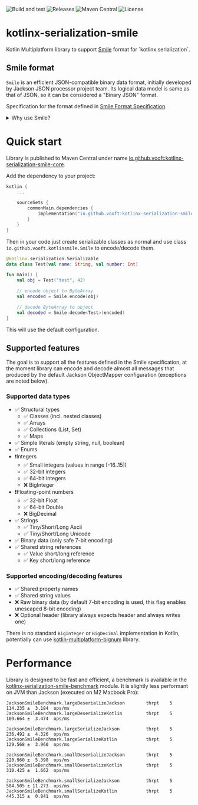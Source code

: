 ![Build and test](https://github.com/vooft/kotlinx-serialization-smile/actions/workflows/build.yml/badge.svg?branch=main)
![Releases](https://img.shields.io/github/v/release/vooft/kotlinx-serialization-smile)
![Maven Central](https://img.shields.io/maven-central/v/io.github.vooft/kotlinx-serialization-smile-core)
![License](https://img.shields.io/github/license/vooft/kotlinx-serialization-smile)

# kotlinx-serialization-smile
Kotlin Multiplatform library to support [Smile](https://en.wikipedia.org/wiki/Smile_(data_interchange_format)) format for `kotlinx.serialization`.

## Smile format
`Smile` is an efficient JSON-compatible binary data format, initially developed by Jackson JSON processor project team. Its logical data model is same as that of JSON, so it can be considered a "Binary JSON" format.

Specification for the format defined in [Smile Format Specification](https://github.com/FasterXML/smile-format-specification/tree/master).

<details>
<summary>Why use Smile?</summary>

Jackson maintainer Tatu Saloranta wrote an email describing different binary alternatives to JSON: https://groups.google.com/g/jackson-user/c/oQyF4Rit5lw/m/LxP33PbWn9EJ

One of the major products using Smile is ElasticSearch, that can use Smile and JSON interchangeably, and by using Smile you get both better performance and smaller stored data size: https://medium.com/its-tinkoff/elasticsearch-with-a-smile-d105f4b60d83

Performance comparison on the same data as the benchmark in this library:
```
Benchmark                                         Mode  Cnt    Score    Error   Units
JacksonJsonSmileBenchmark.jsonLargeDeserialize   thrpt    5   79.037 ±  2.253  ops/ms
JacksonJsonSmileBenchmark.smileLargeDeserialize  thrpt    5  117.915 ±  0.301  ops/ms

JacksonJsonSmileBenchmark.jsonLargeSerialize     thrpt    5  154.320 ±  0.421  ops/ms
JacksonJsonSmileBenchmark.smileLargeSerialize    thrpt    5  252.946 ±  0.717  ops/ms

JacksonJsonSmileBenchmark.jsonSmallDeserialize   thrpt    5  172.191 ± 11.006  ops/ms
JacksonJsonSmileBenchmark.smileSmallDeserialize  thrpt    5  226.521 ± 18.704  ops/ms

JacksonJsonSmileBenchmark.jsonSmallSerialize     thrpt    5  407.084 ±  3.078  ops/ms
JacksonJsonSmileBenchmark.smileSmallSerialize    thrpt    5  616.633 ±  2.665  ops/ms
```
</details>

# Quick start
Library is published to Maven Central under name [io.github.vooft:kotlinx-serialization-smile-core](https://central.sonatype.com/search?namespace=io.github.vooft).

Add the dependency to your project:
```kotlin
kotlin {
    ...

    sourceSets {
        commonMain.dependencies {
            implementation("io.github.vooft:kotlinx-serialization-smile-core:<version>")
        }
    }
}
```

Then in your code just create serializable classes as normal and use class `io.github.vooft.kotlinsmile.Smile` to encode/decode them.

```kotlin
@kotlinx.serialization.Serializable
data class Test(val name: String, val number: Int)

fun main() {
    val obj = Test("test", 42)

    // encode object to ByteArray
    val encoded = Smile.encode(obj)

    // decode ByteArray to object
    val decoded = Smile.decode<Test>(encoded)
}
```

This will use the default configuration.

## Supported features

The goal is to support all the features defined in the Smile specification, 
at the moment library can encode and decode almost all messages 
that produced by the default Jackson ObjectMapper configuration (exceptions are noted below).

### Supported data types
* ✅ Structural types
  * ✅ Classes (incl. nested classes)
  * ✅ Arrays
  * ✅ Collections (List, Set)
  * ✅ Maps
* ✅ Simple literals (empty string, null, boolean)
* ✅ Enums
* ❗Integers
  * ✅ Small integers (values in range [-16..15])
  * ✅ 32-bit integers
  * ✅ 64-bit integers
  * ❌ BigInteger
* ❗Floating-point numbers
  * ✅ 32-bit Float
  * ✅ 64-bit Double
  * ❌ BigDecimal
* ✅ Strings
  * ✅ Tiny/Short/Long Ascii
  * ✅ Tiny/Short/Long Unicode
* ✅ Binary data (only safe 7-bit encoding)
* ✅ Shared string references
  * ✅ Value short/long reference
  * ✅ Key short/long reference

### Supported encoding/decoding features
* ✅ Shared property names
* ✅ Shared string values
* ❌ Raw binary data (by default 7-bit encoding is used, this flag enables unescaped 8-bit encoding)
* ❌ Optional header (library always expects header and always writes one)

There is no standard `BigInteger` or `BigDecimal` implementation in Kotlin, potentially can use [kotlin-multiplatform-bignum](https://github.com/ionspin/kotlin-multiplatform-bignum) library.

# Performance

Library is designed to be fast and efficient, a benchmark is available in the [kotlinx-serialization-smile-benchmark](kotlinx-serialization-smile-benchmark) module.
It is slightly less performant on JVM than Jackson (executed on M2 Macbook Pro):
```
JacksonSmileBenchmark.largeDeserializeJackson        thrpt    5  114.235 ±  3.184  ops/ms
JacksonSmileBenchmark.largeDeserializeKotlin         thrpt    5  109.664 ±  3.474  ops/ms

JacksonSmileBenchmark.largeSerializeJackson          thrpt    5  236.492 ±  4.326  ops/ms
JacksonSmileBenchmark.largeSerializeKotlin           thrpt    5  129.568 ±  3.960  ops/ms

JacksonSmileBenchmark.smallDeserializeJackson        thrpt    5  220.960 ±  5.398  ops/ms
JacksonSmileBenchmark.smallDeserializeKotlin         thrpt    5  310.425 ±  1.662  ops/ms

JacksonSmileBenchmark.smallSerializeJackson          thrpt    5  584.505 ± 11.273  ops/ms
JacksonSmileBenchmark.smallSerializeKotlin           thrpt    5  445.315 ±  0.841  ops/ms
```
